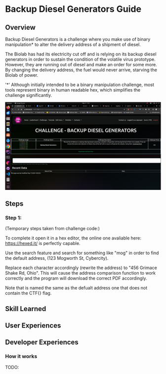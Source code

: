 # Backup Diesel Generators Guide

## Overview

Backup Diesel Generators is a challenge where you make use of binary manipulation* to alter the delivery address of a shipment
of diesel. 

The Biolab has had its electricity cut off and is relying on its backup diesel generators in order to sustain the condition
of the volatile virus prototype. However, they are running out of diesel and make an order for some more. By changing the
delivery address, the fuel would never arrive, starving the Biolab of power.

'*' Although initially intended to be a binary manipulation challenge, most tools represent binary in human readable hex,
which simplifies the challenge significantly.

![backupDieselGenerators.png](../images/backupDieselGenerators.png)

## Steps
### Step 1:

(Temporary steps taken from challenge code:)

To complete it open it in a hex editor, the online one avaliable here: https://hexed.it/ is perfectly capable. 

Use the search feature and search for something like "mog" in order to
find the default address, (123 Mogworth St, Cybercity). 

Replace each character accordingly (rewrite the address) to "456 Grimace Shake Rd, Ohio". This will
cause the address comparison function to work correctly and the program will download the correct PDF accordingly. 

Note that is named the same as the defualt address one that does not contain the CTF{} flag.

## Skill Learned



## User Experiences




## Developer Experiences

### How it works

TODO: 
